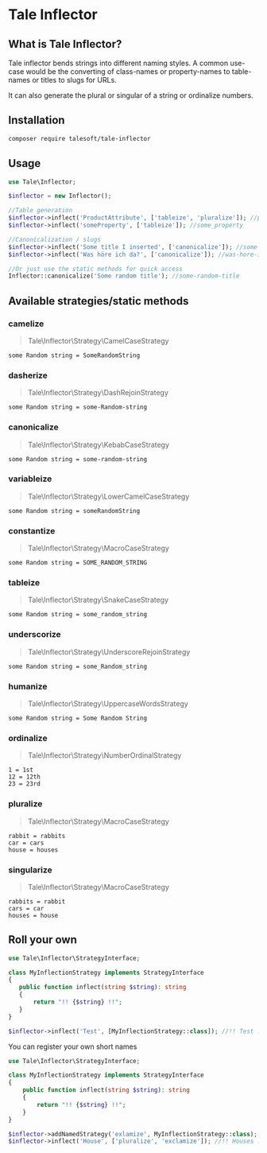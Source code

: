 
Tale Inflector
==============

What is Tale Inflector?
-----------------------

Tale inflector bends strings into different naming styles.
A common use-case would be the converting of class-names or property-names to table-names or titles to slugs for URLs. 

It can also generate the plural or singular of a string or ordinalize numbers.

Installation
------------

```bash
composer require talesoft/tale-inflector
```

Usage
-----

```php
use Tale\Inflector;

$inflector = new Inflector();

//Table generation
$inflector->inflect('ProductAttribute', ['tableize', 'pluralize']); //product_attributes
$inflector->inflect('someProperty', ['tableize']); //some_property

//Canonicalization / slugs
$inflector->inflect('Some title I inserted', ['canonicalize']); //some-title-i-inserted
$inflector->inflect('Was höre ich da?', ['canonicalize']); //was-hore-ich-da

//Or just use the static methods for quick access
Inflector::canonicalize('Some random title'); //some-random-title
```

Available strategies/static methods
-----------------------------------

### camelize

> Tale\Inflector\Strategy\CamelCaseStrategy

    some Random string = SomeRandomString

### dasherize

> Tale\Inflector\Strategy\DashRejoinStrategy

    some Random string = some-Random-string

### canonicalize

> Tale\Inflector\Strategy\KebabCaseStrategy

    some Random string = some-random-string

### variableize

> Tale\Inflector\Strategy\LowerCamelCaseStrategy

    some Random string = someRandomString

### constantize

> Tale\Inflector\Strategy\MacroCaseStrategy

    some Random string = SOME_RANDOM_STRING

### tableize

> Tale\Inflector\Strategy\SnakeCaseStrategy

    some Random string = some_random_string

### underscorize

> Tale\Inflector\Strategy\UnderscoreRejoinStrategy

    some Random string = some_Random_string

### humanize

> Tale\Inflector\Strategy\UppercaseWordsStrategy

    some Random string = Some Random String

### ordinalize

> Tale\Inflector\Strategy\NumberOrdinalStrategy

    1 = 1st
    12 = 12th
    23 = 23rd

### pluralize

> Tale\Inflector\Strategy\MacroCaseStrategy

    rabbit = rabbits
    car = cars
    house = houses

### singularize

> Tale\Inflector\Strategy\MacroCaseStrategy

    rabbits = rabbit
    cars = car
    houses = house
    

Roll your own
-------------

 ```php
use Tale\Inflector\StrategyInterface;

class MyInflectionStrategy implements StrategyInterface
{
    public function inflect(string $string): string
    {
        return "!! {$string} !!";
    }
}
 
$inflector->inflect('Test', [MyInflectionStrategy::class]); //!! Test !!
 ```
 
You can register your own short names
 
```php
use Tale\Inflector\StrategyInterface;

class MyInflectionStrategy implements StrategyInterface
{
    public function inflect(string $string): string
    {
        return "!! {$string} !!";
    }
}

$inflector->addNamedStrategy('exlamize', MyInflectionStrategy::class);
$inflector->inflect('House', ['pluralize', 'exclamize']); //!! Houses !!
```

